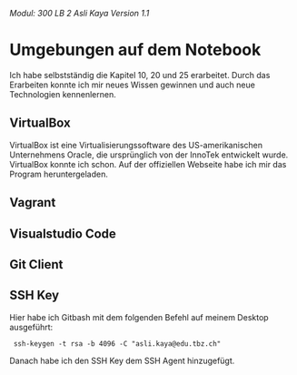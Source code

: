 *Modul: 300 
LB 2 
Asli Kaya
Version 1.1* 
# Umgebungen auf dem Notebook
Ich habe selbstständig die Kapitel 10, 20 und 25 erarbeitet. Durch das Erarbeiten konnte ich mir neues Wissen gewinnen und auch neue Technologien kennenlernen.
## VirtualBox
VirtualBox ist eine Virtualisierungssoftware des US-amerikanischen Unternehmens Oracle, die ursprünglich von der InnoTek entwickelt wurde. VirtualBox konnte ich schon. Auf der offiziellen Webseite habe ich mir das Program heruntergeladen.
## Vagrant
## Visualstudio Code
## Git Client
## SSH Key
Hier habe ich Gitbash mit dem folgenden Befehl auf meinem Desktop ausgeführt:

     ssh-keygen -t rsa -b 4096 -C "asli.kaya@edu.tbz.ch"
Danach  habe ich den SSH Key dem SSH Agent hinzugefügt.
<!--stackedit_data:
eyJoaXN0b3J5IjpbMjA1NTAxNzk5MSwxODM0NjY4NjM5XX0=
-->
